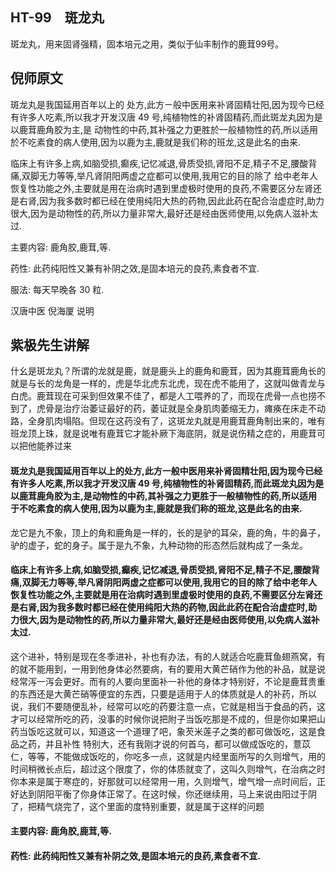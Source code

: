 ## HT-99　斑龙丸

斑龙丸，用来固肾强精，固本培元之用，类似于仙丰制作的鹿茸99号。

## 倪师原文

斑龙丸是我国延用百年以上的 处方,此方ㄧ般中医用来补肾固精壮阳,因为现今已经有许多人吃素,所以我才开发汉唐 49 号,纯植物性的补肾固精药,而此斑龙丸因为是以鹿茸鹿角胶为主,是 动物性的中药,其补强之力更胜於一般植物性的药,所以适用於不吃素食的病人使用,因为以鹿为主,鹿就是我们称的班龙,这是此名的由来.

临床上有许多上病,如脑受损,癫疾,记忆减退,骨质受损,肾阳不足,精子不足,腰酸背痛,双脚无力等等,举凡肾阴阳两虚之症都可以使用,我用它的目的除了 给中老年人恢复性功能之外,主要就是用在治病时遇到里虚极时使用的良药,不需要区分左肾还是右肾,因为我多数时都已经在使用纯阳大热的药物,因此此药在配合治虚症时,助力很大,因为是动物性的药,所以力量非常大,最好还是经由医师使用,以免病人滋补太过.

主要内容: 鹿角胶,鹿茸,等.

药性: 此药纯阳性又兼有补阴之效,是固本培元的良药,素食者不宜.

服法: 每天早晚各 30 粒.

汉唐中医 倪海厦 说明

## 紫极先生讲解

什幺是斑龙丸？所谓的龙就是鹿，就是鹿头上的鹿角和鹿茸，因为其鹿茸鹿角长的就是与长的龙角是一样的，虎是华北虎东北虎，现在虎不能用了，这就叫做青龙与白虎。鹿茸现在可采到但效果不佳了，都是人工喂养的了，而现在虎骨一点也捞不到了，虎骨是治疗治萎证最好的药，萎证就是全身肌肉萎缩无力，瘫痪在床走不动路，全身肌肉塌陷。但现在这药没有了，这斑龙丸就是用鹿茸鹿角制出来的，唯有班龙顶上珠，就是说唯有鹿茸它才能补厥下海底阴，就是说伤精之症的，用鹿茸可以把他能养过来

#### 斑龙丸是我国延用百年以上的处方,此方一般中医用来补肾固精壮阳,因为现今已经有许多人吃素,所以我才开发汉唐 49 号,纯植物性的补肾固精药,而此斑龙丸因为是以鹿茸鹿角胶为主,是动物性的中药,其补强之力更胜于一般植物性的药,所以适用于不吃素食的病人使用,因为以鹿为主,鹿就是我们称的班龙,这是此名的由来.

龙它是九不象，顶上的角和鹿角是一样的，长的是驴的耳朵，鹿的角，牛的鼻子，驴的虚子，蛇的身子。属于是九不象，九种动物的形态然后就构成了一条龙。

#### 临床上有许多上病,如脑受损,癫疾,记忆减退,骨质受损,肾阳不足,精子不足,腰酸背痛,双脚无力等等,举凡肾阴阳两虚之症都可以使用,我用它的目的除了给中老年人恢复性功能之外,主要就是用在治病时遇到里虚极时使用的良药,不需要区分左肾还是右肾,因为我多数时都已经在使用纯阳大热的药物,因此此药在配合治虚症时,助力很大,因为是动物性的药,所以力量非常大,最好还是经由医师使用,以免病人滋补太过.

这个进补，特别是现在冬季进补，补也有办法，有的人就适合吃鹿茸鱼翅燕窝，有的就不能用到，一用到他身体必然要病，有的要用大黄芒硝作为他的补品，就是说经常泻一泻会更好。而有的人要向里面补一补他的身体才特别好，不论是鹿茸贵重的东西还是大黄芒硝等便宜的东西，只要是适用于人的体质就是人的补药，所以说，我们不要随便乱补，经常可以吃的药要注意一点，它就是相当于食品的药，这才可以经常所吃的药，没事的时候你说把附子当饭吃那是不成的，但是你如果把山药当饭吃这就可以，知道这一个道理了吧，象芡米莲子之类的都可做饭吃，这是食品之药，并且补性
特别大，还有我刚才说的何首乌，都可以做成饭吃的，薏苡仁，等等，不能做成饭吃的，你吃多一点，这就是内经里面所写的久则增气，用的时间稍微长点后，超过这个限度了，你的体质就变了，这叫久则增气，在治病之时你本来是属于寒症的，好那就可以经常用一用，久则增气，增气增一点时间后，正好达到阴阳平衡了你身体正常了。在这时候，你还继续用，马上来说由阳过于阴了，把精气烧完了，这个里面的度特别重要，就是属于这样的问题

#### 主要内容: 鹿角胶,鹿茸,等.

#### 药性: 此药纯阳性又兼有补阴之效,是固本培元的良药,素食者不宜.

